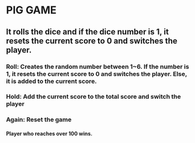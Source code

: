 # PIG GAME

## It rolls the dice and if the dice number is 1, it resets the current score to 0 and switches the player. 
### Roll: Creates the random number between 1~6. If the number is 1, it resets the current score to 0 and switches the player. Else, it is added to the current score.
### Hold: Add the current score to the total score and switch the player
### Again: Reset the game

#### Player who reaches over 100 wins.
